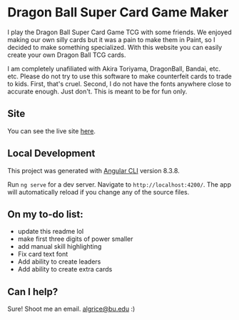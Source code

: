 # Dragon Ball Super Card Game Maker

I play the Dragon Ball Super Card Game TCG with some friends. We enjoyed making our own silly cards but it was a pain to make them in Paint, so I decided to make something specialized. With this website you can easily create your own Dragon Ball TCG cards.

I am completely unafiliated with Akira Toriyama, DragonBall, Bandai, etc. etc. Please do not try to use this software to make counterfeit cards to trade to kids. First, that's cruel. Second, I do not have the fonts anywhere close to accurate enough. Just don't. This is meant to be for fun only.  

## Site

You can see the live site [here](http:shenwrong.com/).

## Local Development

This project was generated with [Angular CLI](https://github.com/angular/angular-cli) version 8.3.8.

Run `ng serve` for a dev server. 
Navigate to `http://localhost:4200/`. 
The app will automatically reload if you change any of the source files.

## On my to-do list:
- update this readme lol
- make first three digits of power smaller
- add manual skill highlighting
- Fix card text font
- Add ability to create leaders
- Add ability to create extra cards


## Can I help?

Sure! Shoot me an email. algrice@bu.edu :)
